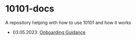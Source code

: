 # 10101-docs
A repository helping with how to use 10101 and how it works

- 03.05.2023: [Onboarding Guidance](./onboarding) 
